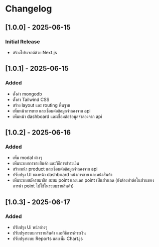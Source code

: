 # Changelog

## [1.0.0] - 2025-06-15
### Initial Release
- สร้างโปรเจกต์ด้วย Next.js

## [1.0.1] - 2025-06-15
### Added
- ตั้งค่า mongodb
- ตั้งค่า Tailwind CSS
- สร้าง layout และ routing พื้นฐาน
- เพิ่มหน้าการขาย และเชื่อมต่อข้อมูลจำลองจาก api
- เพิ่มหน้า dashboard และเชื่อมต่อข้อมูลจำลองจาก api

## [1.0.2] - 2025-06-16
### Added
- เพิ่ม modal ต่างๆ
- เพิ่มระบบการขายสินค้า และวิธีการชำระเงิน
- สร้างหน้า product และเชื่อมต่อข้อมูลจำลองจาก api
- ปรับปรุง UI ของหน้า dashboard หน้าการขาย และหน้าสินค้า
- เพิ่มระบบสมัครสมาชิก สะสม point และแลก point เป็นส่วนลด (ยังต้องทำต่อในส่วนของการนำ point ไปใช้ในระบบขายสินค้า)

## [1.0.3] - 2025-06-17
### Added
- ปรับปรุง Ui หน้าต่างๆ
- ปรับปรุงระบบการขายสินค้า และวิธีการชำระเงิน
- ปรับปรุงระบบ Reports และเพิ่ม Chart.js
